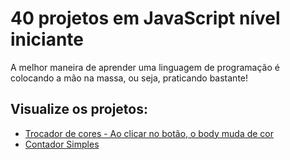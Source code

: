 # 40 projetos em JavaScript nível iniciante

A melhor maneira de aprender uma linguagem de programação é colocando a mão na massa, ou seja, praticando bastante!

## Visualize os projetos:
* [Trocador de cores - Ao clicar no botão, o body muda de cor](https://userdajheni.github.io/projetos-javascript-iniciante/trocador-cores/index.html)
* [Contador Simples](https://userdajheni.github.io/projetos-javascript/trocador-cores/index.html)
